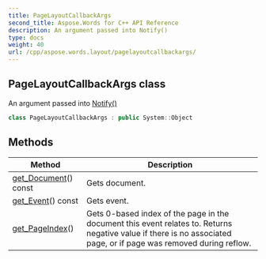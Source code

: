 ```yaml
---
title: PageLayoutCallbackArgs
second_title: Aspose.Words for C++ API Reference
description: An argument passed into Notify()
type: docs
weight: 40
url: /cpp/aspose.words.layout/pagelayoutcallbackargs/
---
```

## PageLayoutCallbackArgs class


An argument passed into [Notify()](../ipagelayoutcallback/notify/)

```cpp
class PageLayoutCallbackArgs : public System::Object
```

## Methods

| Method | Description |
| --- | --- |
| [get_Document](./get_document/)() const | Gets document. |
| [get_Event](./get_event/)() const | Gets event. |
| [get_PageIndex](./get_pageindex/)() | Gets 0-based index of the page in the document this event relates to. Returns negative value if there is no associated page, or if page was removed during reflow. |

